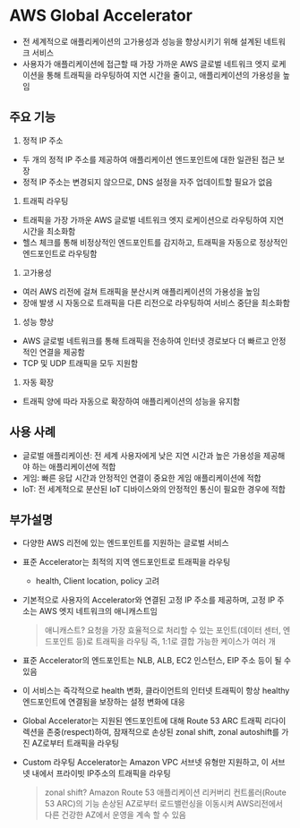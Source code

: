 # AWS Global Accelerator

- 전 세계적으로 애플리케이션의 고가용성과 성능을 향상시키기 위해 설계된 네트워크 서비스
- 사용자가 애플리케이션에 접근할 때 가장 가까운 AWS 글로벌 네트워크 엣지 로케이션을 통해 트래픽을 라우팅하여 지연 시간을 줄이고, 애플리케이션의 가용성을 높임

## 주요 기능
1. 정적 IP 주소
  - 두 개의 정적 IP 주소를 제공하여 애플리케이션 엔드포인트에 대한 일관된 접근 보장
  - 정적 IP 주소는 변경되지 않으므로, DNS 설정을 자주 업데이트할 필요가 없음
1. 트래픽 라우팅
  - 트래픽을 가장 가까운 AWS 글로벌 네트워크 엣지 로케이션으로 라우팅하여 지연 시간을 최소화함
  - 헬스 체크를 통해 비정상적인 엔드포인트를 감지하고, 트래픽을 자동으로 정상적인 엔드포인트로 라우팅함
1. 고가용성
  - 여러 AWS 리전에 걸쳐 트래픽을 분산시켜 애플리케이션의 가용성을 높임
  - 장애 발생 시 자동으로 트래픽을 다른 리전으로 라우팅하여 서비스 중단을 최소화함
1. 성능 향상
  - AWS 글로벌 네트워크를 통해 트래픽을 전송하여 인터넷 경로보다 더 빠르고 안정적인 연결을 제공함
  - TCP 및 UDP 트래픽을 모두 지원함
1. 자동 확장
  - 트래픽 양에 따라 자동으로 확장하여 애플리케이션의 성능을 유지함

## 사용 사례
- 글로벌 애플리케이션: 전 세계 사용자에게 낮은 지연 시간과 높은 가용성을 제공해야 하는 애플리케이션에 적합
- 게임: 빠른 응답 시간과 안정적인 연결이 중요한 게임 애플리케이션에 적합
- IoT: 전 세계적으로 분산된 IoT 디바이스와의 안정적인 통신이 필요한 경우에 적합


## 부가설명
- 다양한 AWS 리전에 있는 엔드포인트를 지원하는 글로벌 서비스
- 표준 Accelerator는 최적의 지역 엔드포인트로 트래픽을 라우팅
  - health, Client location, policy 고려
- 기본적으로 사용자의 Accelerator와 연결된 고정 IP 주소를 제공하며, 고정 IP 주소는 AWS 엣지 네트워크의 애니캐스트임
  > 애니캐스트?
  > 요청을 가장 효율적으로 처리할 수 있는 포인트(데이터 센터, 엔드포인트 등)로 트래픽을 라우팅
  > 즉, 1:1로 결합 가능한 케이스가 여러 개
- 표준 Accelerator의 엔드포인트는 NLB, ALB, EC2 인스턴스, EIP 주소 등이 될 수 있음
- 이 서비스는 즉각적으로 health 변화, 클라이언트의 인터넷 트래픽이 항상 healthy 엔드포인트에 연결됨을 보장하는 설정 변화에 대응

- Global Accelerator는 지원된 엔드포인트에 대해 Route 53 ARC 트래픽 리다이렉션을 존중(respect)하여, 잠재적으로 손상된 zonal shift, zonal autoshift를 가진 AZ로부터 트래픽을 라우팅

- Custom 라우팅 Accelerator는 Amazon VPC 서브넷 유형만 지원하고, 이 서브넷 내에서 프라이빗 IP주소의 트래픽을 라우팅

  > zonal shift?
  > Amazon Route 53 애플리케이션 리커버리 컨트롤러(Route 53 ARC)의 기능
  > 손상된 AZ로부터 로드밸런싱을 이동시켜 AWS리전에서 다른 건강한 AZ에서 운영을 계속 할 수 있음
  